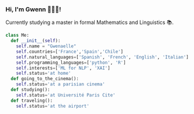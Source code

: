 
### Hi, I'm Gwenn 🙋🏻‍♀️!

Currently studying a master in formal Mathematics and Linguistics 📚. 

```python
class Me:
  def __init__(self):
    self.name = "Gwenaelle"
    self.countries=['France','Spain','Chile']
    self.natural_languages=['Spanish', 'French', 'English', 'Italian']
    self.programming_languages=['python', 'R']
    self.interests=['ML for NLP', 'XAI']
    self.status='at home'
  def going_to_the_cinema():
    self.status='at a parisian cinema'
  def studying():
    self.status='at Université Paris Cite'
  def traveling():
    self.status='at the airport'
```

<!--
**GwenaelleLeon/GwenaelleLeon** is a ✨ _special_ ✨ repository because its `README.md` (this file) appears on your GitHub profile.

Here are some ideas to get you started:

- 🔭 I’m currently working on ...
- 🌱 I’m currently learning ...
- 👯 I’m looking to collaborate on ...
- 🤔 I’m looking for help with ...
- 💬 Ask me about ...
- 📫 How to reach me: ...
- 😄 Pronouns: ...
- ⚡ Fun fact: ...
-->
